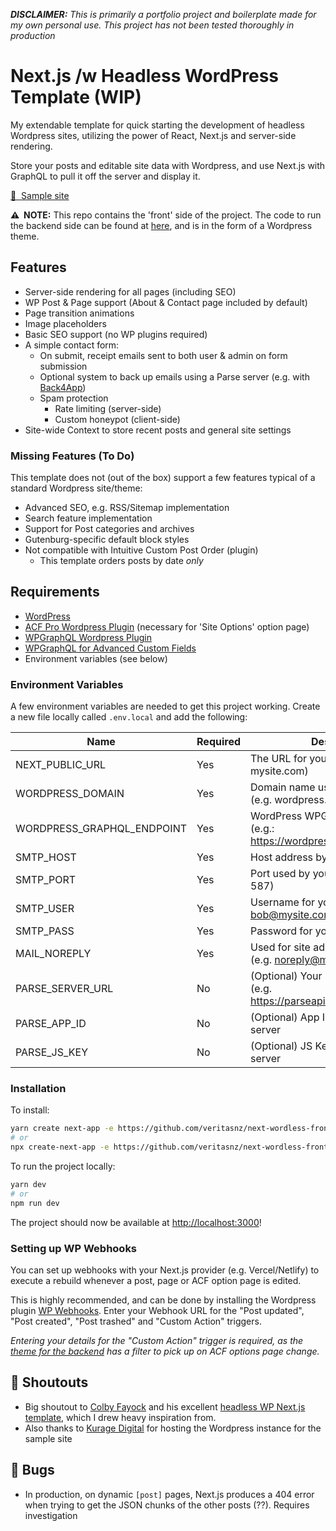 _**DISCLAIMER:** This is primarily a portfolio project and boilerplate made for my own personal use. This project has not been tested thoroughly in production_

# Next.js /w Headless WordPress Template (WIP)

My extendable template for quick starting the development of headless Wordpress sites, utilizing the power of React, Next.js and server-side rendering.

Store your posts and editable site data with Wordpress, and use Next.js with GraphQL to pull it off the server and display it.

[🔗&nbsp;&nbsp;Sample site](https://wordless.seanv.dev/)

**⚠️&nbsp;&nbsp;NOTE:** This repo contains the 'front' side of the project. The code to run the backend side can be found at [here](https://github.com/veritasnz/next-wordless-back), and is in the form of a Wordpress theme.

## Features

-   Server-side rendering for all pages (including SEO)
-   WP Post & Page support (About & Contact page included by default)
-   Page transition animations
-   Image placeholders
-   Basic SEO support (no WP plugins required)
-   A simple contact form:
    -   On submit, receipt emails sent to both user & admin on form submission
    -   Optional system to back up emails using a Parse server (e.g. with [Back4App](https://www.back4app.com/))
    -   Spam protection
        -   Rate limiting (server-side)
        -   Custom honeypot (client-side)
-   Site-wide Context to store recent posts and general site settings

### Missing Features (To Do)

This template does not (out of the box) support a few features typical of a standard Wordpress site/theme:

-   Advanced SEO, e.g. RSS/Sitemap implementation
-   Search feature implementation
-   Support for Post categories and archives
-   Gutenburg-specific default block styles
-   Not compatible with Intuitive Custom Post Order (plugin)
    -   This template orders posts by date _only_

## Requirements

-   [WordPress](https://wordpress.org/)
-   [ACF Pro Wordpress Plugin](https://www.advancedcustomfields.com/pro/) (necessary for 'Site Options' option page)
-   [WPGraphQL Wordpress Plugin](https://www.wpgraphql.com/)
-   [WPGraphQL for Advanced Custom Fields](https://github.com/wp-graphql/wp-graphql-acf)
-   Environment variables (see below)

### Environment Variables

A few environment variables are needed to get this project working.
Create a new file locally called `.env.local` and add the following:

| Name                       | Required | Description                                                              |
| -------------------------- | -------- | ------------------------------------------------------------------------ |
| NEXT_PUBLIC_URL            | Yes      | The URL for your frontend (e.g. mysite.com)                              |
| WORDPRESS_DOMAIN           | Yes      | Domain name used by Wordpress (e.g. wordpress.mysite.com)                |
| WORDPRESS_GRAPHQL_ENDPOINT | Yes      | WordPress WPGraphQL endpoint (e.g.: https://wordpress.mysite.com/graphl) |
| SMTP_HOST                  | Yes      | Host address by your SMTP server                                         |
| SMTP_PORT                  | Yes      | Port used by your SMTP server (e.g. 587)                                 |
| SMTP_USER                  | Yes      | Username for your SMTP server (e.g. bob@mysite.com)                      |
| SMTP_PASS                  | Yes      | Password for your SMTP server                                            |
| MAIL_NOREPLY               | Yes      | Used for site admin receipt emails (e.g. noreply@mysite.com)             |
| PARSE_SERVER_URL           | No       | (Optional) Your Parse server URL (e.g. https://parseapi.back4app.com/)   |
| PARSE_APP_ID               | No       | (Optional) App ID for your Parse server                                  |
| PARSE_JS_KEY               | No       | (Optional) JS Key for your Parse server                                  |

### Installation

To install:

```bash
yarn create next-app -e https://github.com/veritasnz/next-wordless-front
# or
npx create-next-app -e https://github.com/veritasnz/next-wordless-front
```

To run the project locally:

```bash
yarn dev
# or
npm run dev
```

The project should now be available at [http://localhost:3000](http://localhost:3000)!

### Setting up WP Webhooks

You can set up webhooks with your Next.js provider (e.g. Vercel/Netlify) to execute a rebuild whenever a post, page or ACF option page is edited.

This is highly recommended, and can be done by installing the Wordpress plugin [WP Webhooks](https://wordpress.org/plugins/wp-webhooks/). Enter your Webhook URL for the "Post updated", "Post created", "Post trashed" and "Custom Action" triggers.

_Entering your details for the "Custom Action" trigger is required, as the [theme for the backend](https://github.com/veritasnz/next-wordless-back) has a filter to pick up on ACF options page change._

## 📢 Shoutouts

-   Big shoutout to [Colby Fayock](https://twitter.com/colbyfayock) and his excellent [headless WP Next.js template](https://github.com/colbyfayock/next-wordpress-starter), which I drew heavy inspiration from.
-   Also thanks to [Kurage Digital](https://kuragedigital.com/) for hosting the Wordpress instance for the sample site

## 🐛 Bugs

-   In production, on dynamic `[post]` pages, Next.js produces a 404 error when trying to get the JSON chunks of the other posts (??). Requires investigation
